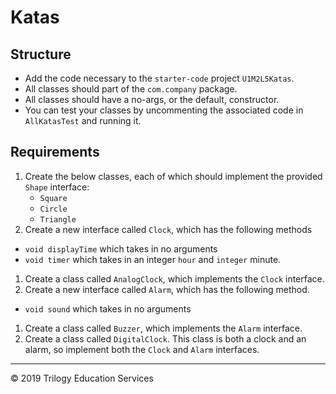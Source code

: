 # Katas

## Structure

- Add the code necessary to the `starter-code` project `U1M2L5Katas`.
- All classes should part of the `com.company` package.
- All classes should have a no-args, or the default, constructor.
- You can test your classes by uncommenting the associated code in `AllKatasTest` and running it.

## Requirements

1. Create the below classes, each of which should implement the provided `Shape` interface:
    * `Square`
    * `Circle`
    * `Triangle`
1. Create a new interface called `Clock`, which has the following methods 
  - `void displayTime` which takes in no arguments
  - `void timer` which takes in an integer `hour` and `integer` minute.
1. Create a class called `AnalogClock`, which implements the `Clock` interface.
1. Create a new interface called `Alarm`, which has the following method.
  - `void sound` which takes in no arguments
1. Create a class called `Buzzer`, which implements the `Alarm` interface.
1. Create a class called `DigitalClock`. This class is both a clock and an alarm, so implement both the `Clock` and `Alarm` interfaces.

---
© 2019 Trilogy Education Services